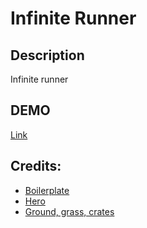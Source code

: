 # Infinite Runner

## Description
Infinite runner

## DEMO
[Link](https://josevh.github.io/phaser-infinite-runner/)

## Credits:
* [Boilerplate](https://github.com/DallOner/Phaser-Boilerplate)
* [Hero](https://opengameart.org/content/classic-hero)
* [Ground, grass, crates](https://opengameart.org/content/a-platformer-in-the-forest)